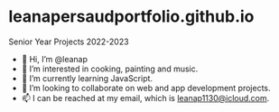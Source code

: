 # leanapersaudportfolio.github.io
Senior Year Projects 2022-2023
- 👋 Hi, I’m @leanap
- 👀 I’m interested in cooking, painting and music.
- 🌱 I’m currently learning JavaScript.
- 💞️ I’m looking to collaborate on web and app development projects.
- 📫 I can be reached at my email, which is leanap1130@icloud.com.
